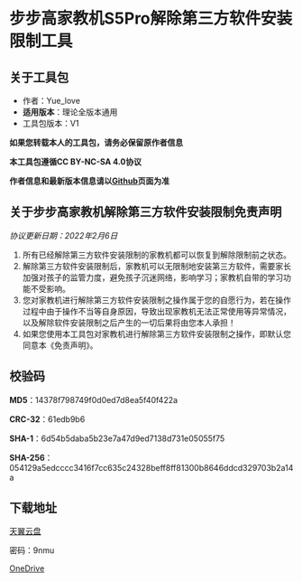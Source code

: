 # 步步高家教机S5Pro解除第三方软件安装限制工具

## 关于工具包
- 作者：Yue_love
- **适用版本**：理论全版本通用
- 工具包版本：V1

**如果您转载本人的工具包，请务必保留原作者信息**

**本工具包遵循CC BY-NC-SA 4.0协议**

**作者信息和最新版本信息请以[Github](https://github.com/ycly2333/EEBBK_package_tool/blob/main/S5Pro.md)页面为准**

## 关于步步高家教机解除第三方软件安装限制免责声明
*协议更新日期：2022年2月6日*
1. 所有已经解除第三方软件安装限制的家教机都可以恢复到解除限制前之状态。
2. 解除第三方软件安装限制后，家教机可以无限制地安装第三方软件，需要家长加强对孩子的监管力度，避免孩子沉迷网络，影响学习；家教机自带的学习功能不受影响。
3. 您对家教机进行解除第三方软件安装限制之操作属于您的自愿行为，若在操作过程中由于操作不当等自身原因，导致出现家教机无法正常使用等异常情况，以及解除软件安装限制之后产生的一切后果将由您本人承担！
4. 如果您使用本工具包对家教机进行解除第三方软件安装限制之操作，即默认您同意本《免责声明》。

## 校验码
**MD5**：14378f798749f0d0ed7d8ea5f40f422a

**CRC-32**：61edb9b6

**SHA-1**：6d54b5daba5b23e7a47d9ed7138d731e05055f75

**SHA-256**：054129a5edcccc3416f7cc635c24328beff8ff81300b8646ddcd329703b2a14a

## 下载地址

[天翼云盘](https://cloud.189.cn/t/mqmQBvYFNvY3)

密码：9nmu

[OneDrive](https://1drv.ms/u/s!ArkNhbgspqsJgXwB_iT-Tbp-Txa2?e=jpEaqb)
